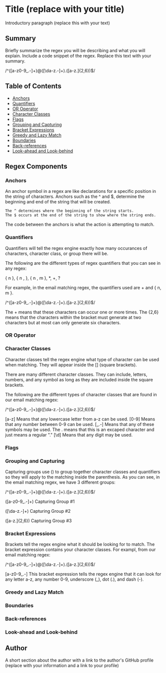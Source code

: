 # Title (replace with your title)

Introductory paragraph (replace this with your text)

## Summary

Briefly summarize the regex you will be describing and what you will explain. Include a code snippet of the regex. Replace this text with your summary.

/^([a-z0-9_\.-]+)@([\da-z\.-]+)\.([a-z\.]{2,6})$/

## Table of Contents

- [Anchors](#anchors)
- [Quantifiers](#quantifiers)
- [OR Operator](#or-operator)
- [Character Classes](#character-classes)
- [Flags](#flags)
- [Grouping and Capturing](#grouping-and-capturing)
- [Bracket Expressions](#bracket-expressions)
- [Greedy and Lazy Match](#greedy-and-lazy-match)
- [Boundaries](#boundaries)
- [Back-references](#back-references)
- [Look-ahead and Look-behind](#look-ahead-and-look-behind)

## Regex Components

### Anchors

An anchor symbol in a regex are like declarations for a specific position in the string of characters. Anchors such as the ^ and $, determine the beginning and end of the string that will be created. 

    The ^ determines where the beginning of the string starts. 
    The $ occurs at the end of the string to show where the string ends. 

The code between the anchors is what the action is attempting to match.

### Quantifiers

Quantifiers will tell the regex engine exactly how many occurances of characters, character class, or group there will be. 

The following are the different types of regex quantifiers that you can see in any regex:

{ n }, { n , }, { n , m }, *, +, ?

For example, in the email matching regex, the quantifiers used are + and { n, m }.

/^([a-z0-9_\.-]+)@([\da-z\.-]+)\.([a-z\.]{2,6})$/

The + means that these characters can occur one or more times. The {2,6} means that the characters within the bracket must generate at two characters but at most can only generate six characters.

### OR Operator

### Character Classes

Character classes tell the regex engine what type of character can be used when matching. They will appear inside the [] (square brackets).

There are many different character classes. They can include, letters, numbers, and any symbol as long as they are included inside the square brackets. 

The following are the different types of character classes that are found in our email matching regex:

/^([a-z0-9_\.-]+)@([\da-z\.-]+)\.([a-z\.]{2,6})$/

[a-z] Means that any lowercase letter from a-z can be used.
[0-9] Means that any number between 0-9 can be used.
[_\.-] Means that any of these symbols may be used. The \. means that this is an excaped character and just means a regular "."
[\d] Means that any digit may be used.

### Flags

### Grouping and Capturing

Capturing groups use () to group together character classes and quantifiers so they will apply to the matching inside the parenthesis. As you can see, in the email matching regex, we have 3 different groups:

/^([a-z0-9_\.-]+)@([\da-z\.-]+)\.([a-z\.]{2,6})$/

([a-z0-9_\.-]+) Capturing Group #1

([\da-z\.-]+) Capturing Group #2

([a-z\.]{2,6}) Capturing Group #3


### Bracket Expressions

Brackets tell the regex engine what it should be looking for to match. The bracket expression contains your character classes. For exampl, from our email matching regex:

/^([a-z0-9_\.-]+)@([\da-z\.-]+)\.([a-z\.]{2,6})$/

[a-z0-9_\.-] This bracket expression tells the regex engine that it can look for any letter a-z, any number 0-9, underscore (_), dot (\.), and dash (-).

### Greedy and Lazy Match

### Boundaries

### Back-references

### Look-ahead and Look-behind

## Author

A short section about the author with a link to the author's GitHub profile (replace with your information and a link to your profile)
